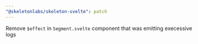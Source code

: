 ```yaml
---
"@skeletonlabs/skeleton-svelte": patch
---
```


Remove `$effect` in `Segment.svelte` component that was emitting execessive logs
